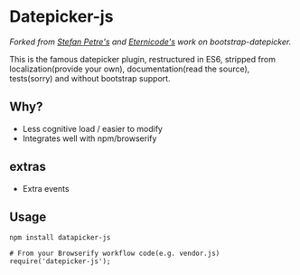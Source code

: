 # Datepicker-js
*Forked from [Stefan Petre's](http://www.eyecon.ro/bootstrap-datepicker/) and
[Eternicode's](https://github.com/eternicode/bootstrap-datepicker) work on bootstrap-datepicker.*

This is the famous datepicker plugin, restructured in ES6, stripped from localization(provide your own),
documentation(read the source), tests(sorry) and without bootstrap support.


## Why?
* Less cognitive load / easier to modify
* Integrates well with npm/browserify


## extras
* Extra events


## Usage
    npm install datapicker-js

    # From your Browserify workflow code(e.g. vendor.js)
    require('datepicker-js');
